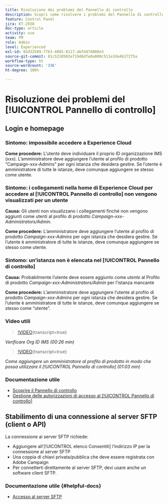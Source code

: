 ```yaml
---
title: Risoluzione dei problemi del Pannello di controllo
description: Scopri come risolvere i problemi del Pannello di controllo.
feature: Control Panel
jira: KT-2938
doc-type: article
activity: use
team: PM
role: Admin
level: Experienced
exl-id: 92d32589-7763-4895-8117-abfd47d808e3
source-git-commit: 81c5210502e719d6dfe0a000c511e3da4b17275a
workflow-type: ht
source-wordcount: '336'
ht-degree: 100%

---
```


# Risoluzione dei problemi del [!UICONTROL Pannello di controllo]

## Login e homepage

### Sintomo: impossibile accedere a Experience Cloud

**Come procedere:**
L’utente deve individuare il proprio ID organizzazione IMS (xxx). L’amministratore deve aggiungere l’utente al profilo di prodotto “Campaign-xxx-Admins” per ogni istanza che desidera gestire. Se l’utente è amministratore di tutte le istanze, deve comunque aggiungere se stesso come utente.

### Sintomo: i collegamenti nella home di Experience Cloud per accedere al [!UICONTROL Pannello di controllo] non vengono visualizzati per un utente

**Causa:**
Gli utenti non visualizzano i collegamenti finché non vengono aggiunti come utenti al profilo di prodotto _Campaign-xxx-Administrators/Admin_.

**Come procedere:**
L’amministratore deve aggiungere l’utente al profilo di prodotto _Campaign-xxx-Admins_ per ogni istanza che desidera gestire. Se l’utente è amministratore di tutte le istanze, deve comunque aggiungere se stesso come utente.

### Sintomo: un’istanza non è elencata nel [!UICONTROL Pannello di controllo]

**Causa:**
Probabilmente l’utente deve essere aggiunto come *utente* al Profilo di prodotto _Campaign-xxx-Administrators/Admin_ per l’istanza mancante

**Come procedere:**
L’amministratore deve aggiungere l’utente al profilo di prodotto _Campaign-xxx-Admins_ per ogni istanza che desidera gestire. Se l’utente è amministratore di tutte le istanze, deve comunque aggiungere se stesso come “utente”.

### Video utili

>[!VIDEO](https://video.tv.adobe.com/v/27183?learn=on){transcript=true}

*Verificare Org ID IMS (00:26 min)*

>[!VIDEO](https://video.tv.adobe.com/v/27147?learn=on){transcript=true}

*Come aggiungere un amministratore al profilo di prodotto in modo che possa utilizzare il [!UICONTROL Pannello di controllo] (01:03 min)*

### Documentazione utile

* [Scoprire il Pannello di controllo](https://experienceleague.adobe.com/docs/control-panel/using/control-panel-home.html?lang=it)
* [Gestione delle autorizzazioni di accesso al [!UICONTROL Pannello di controllo]](https://experienceleague.adobe.com/docs/control-panel/using/control-panel-home.html?lang=it)

## Stabilimento di una connessione al server SFTP (client o API)

La connessione ai server SFTP richiede:

* Aggiungere all’[!UICONTROL elenco Consentiti] l’indirizzo IP per la connessione al server SFTP
* Una coppia di chiavi privata/pubblica che deve essere registrata con Adobe Campaign
* Per connetterti direttamente al server SFTP, devi usare anche un software client SFTP.

### Documentazione utile {#helpful-docs}

* [Accesso al server SFTP](https://experienceleague.adobe.com/docs/control-panel/using/control-panel-home.html?lang=it)
